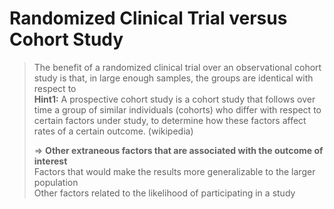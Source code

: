 # Randomized Clinical Trial versus Cohort Study #
> The benefit of a randomized clinical trial over an observational cohort study is that, in large enough samples, the groups are identical with respect to  
> **Hint1:** A prospective cohort study is a cohort study that follows over time a group of similar individuals (cohorts) who differ with respect to certain factors under study, to determine how these factors affect rates of a certain outcome. (wikipedia)  
>  
> => **Other extraneous factors that are associated with the outcome of interest**   
> Factors that would make the results more generalizable to the larger population   
> Other factors related to the likelihood of participating in a study 


